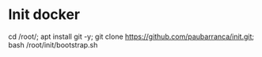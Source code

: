 # Init docker

cd /root/; apt install git -y;
git clone https://github.com/paubarranca/init.git; bash /root/init/bootstrap.sh